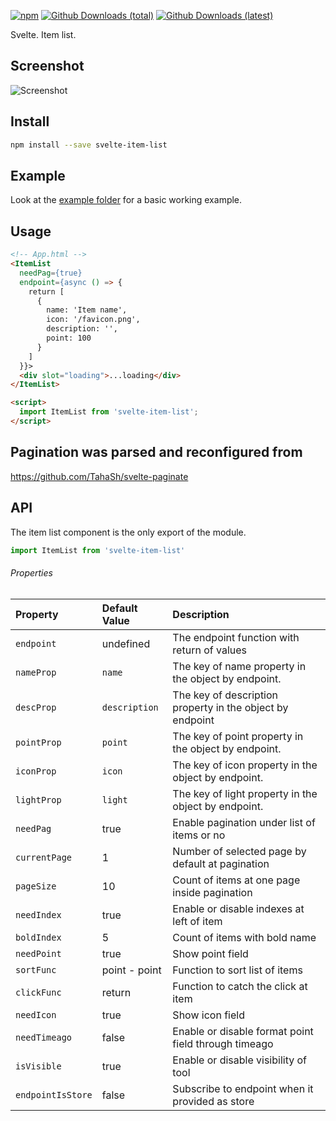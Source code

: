[![npm][npm]][npm-url]
[![Github Downloads (total)](https://img.shields.io/github/downloads/Zimtir/svelte-item-list/total.svg)]()
[![Github Downloads (latest)](https://img.shields.io/github/downloads/Zimtir/svelte-item-list/latest/total.svg)]()

Svelte. Item list.

## Screenshot

![Screenshot](https://raw.githubusercontent.com/Zimtir/svelte-item-list/master/assets/example.png 'Screenshot')

## Install

```bash
npm install --save svelte-item-list
```

## Example

Look at the [example folder][example-folder-url] for a basic working example.

## Usage

```html
<!-- App.html -->
<ItemList
  needPag={true}
  endpoint={async () => {
    return [
      {
        name: 'Item name',
        icon: '/favicon.png',
        description: '',
        point: 100
      }
    ]
  }}>
  <div slot="loading">...loading</div>
</ItemList>

<script>
  import ItemList from 'svelte-item-list';
</script>
```

## Pagination was parsed and reconfigured from

https://github.com/TahaSh/svelte-paginate

## API

The item list component is the only export of the module.

```javascript
import ItemList from 'svelte-item-list'
```

###### Properties

| Property          | Default Value | Description                                               |
| :---------------- | :------------ | :-------------------------------------------------------- |
| `endpoint`        | undefined     | The endpoint function with return of values               |
| `nameProp`        | `name`        | The key of name property in the object by endpoint.       |
| `descProp`        | `description` | The key of description property in the object by endpoint |
| `pointProp`       | `point`       | The key of point property in the object by endpoint.      |
| `iconProp`        | `icon`        | The key of icon property in the object by endpoint.       |
| `lightProp`       | `light`       | The key of light property in the object by endpoint.      |
| `needPag`         | true          | Enable pagination under list of items or no               |
| `currentPage`     | 1             | Number of selected page by default at pagination          |
| `pageSize`        | 10            | Count of items at one page inside pagination              |
| `needIndex`       | true          | Enable or disable indexes at left of item                 |
| `boldIndex`       | 5             | Count of items with bold name                             |
| `needPoint`       | true          | Show point field                                          |
| `sortFunc`        | point - point | Function to sort list of items                            |
| `clickFunc`       | return        | Function to catch the click at item                       |
| `needIcon`        | true          | Show icon field                                           |
| `needTimeago`     | false         | Enable or disable format point field through timeago      |
| `isVisible`       | true          | Enable or disable visibility of tool                      |
| `endpointIsStore` | false         | Subscribe to endpoint when it provided as store           |

[npm]: https://img.shields.io/npm/v/svelte-item-list.svg
[npm-url]: https://npmjs.com/package/svelte-item-list
[example-folder-url]: https://github.com/Zimtir/svelte-item-list/tree/master/example
